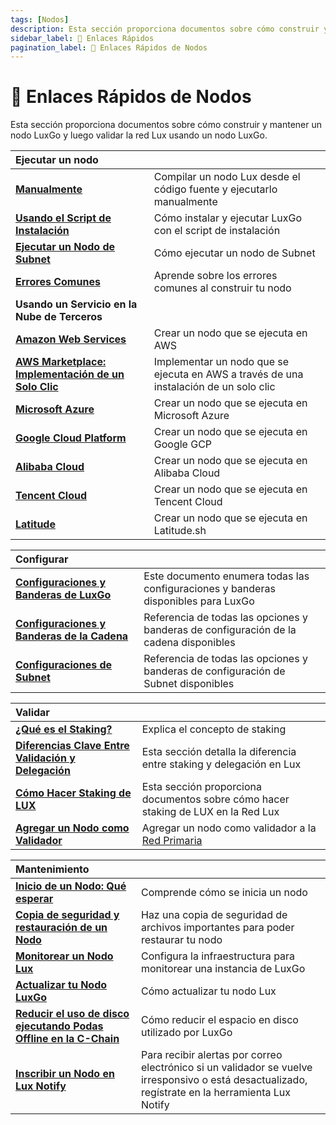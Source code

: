 ```yaml
---
tags: [Nodos]
description: Esta sección proporciona documentos sobre cómo construir y mantener un nodo LuxGo, y luego validar la red Lux usando un nodo LuxGo.
sidebar_label: 🔗 Enlaces Rápidos
pagination_label: 🔗 Enlaces Rápidos de Nodos
---
```


# 🔗 Enlaces Rápidos de Nodos

Esta sección proporciona documentos sobre cómo construir y mantener un nodo LuxGo
y luego validar la red Lux usando un nodo LuxGo.

| Ejecutar un nodo                                                                                          |                                                                                       |
| :-------------------------------------------------------------------------------------------------------- | :------------------------------------------------------------------------------------ |
| [**Manualmente**](/nodes/run/node-manually.md)                                                            | Compilar un nodo Lux desde el código fuente y ejecutarlo manualmente            |
| [**Usando el Script de Instalación**](/nodes/run/with-installer/installing-luxd.md)                                       | Cómo instalar y ejecutar LuxGo con el script de instalación                     |
| [**Ejecutar un Nodo de Subnet**](/nodes/run/subnet-node.md)                                               | Cómo ejecutar un nodo de Subnet                                                       |
| [**Errores Comunes**](nodes/run/FAQ.md)                                                                   | Aprende sobre los errores comunes al construir tu nodo                                |
| **Usando un Servicio en la Nube de Terceros**                                                             |                                                                                       |
| [**Amazon Web Services**](/nodes/run/third-party/aws-node.md)                                             | Crear un nodo que se ejecuta en AWS                                                   |
| [**AWS Marketplace: Implementación de un Solo Clic**](nodes/run/third-party/aws-marketplace-one-click.md) | Implementar un nodo que se ejecuta en AWS a través de una instalación de un solo clic |
| [**Microsoft Azure**](/nodes/run/third-party/microsoft-azure-node.md)                                     | Crear un nodo que se ejecuta en Microsoft Azure                                       |
| [**Google Cloud Platform**](/nodes/run/third-party/google-cloud-node.md)                                  | Crear un nodo que se ejecuta en Google GCP                                            |
| [**Alibaba Cloud**](/nodes/run/third-party/alibaba-cloud-node.md)                                         | Crear un nodo que se ejecuta en Alibaba Cloud                                         |
| [**Tencent Cloud**](/nodes/run/third-party/tencent-cloud-node.md)                                         | Crear un nodo que se ejecuta en Tencent Cloud                                         |
| [**Latitude**](/nodes/run/third-party/latitude-node.md)                                                   | Crear un nodo que se ejecuta en Latitude.sh                                           |

| Configurar                                                                                    |                                                                                          |
| :-------------------------------------------------------------------------------------------- | :--------------------------------------------------------------------------------------- |
| [**Configuraciones y Banderas de LuxGo**](/nodes/configure/luxd-config-flags.md) | Este documento enumera todas las configuraciones y banderas disponibles para LuxGo |
| [**Configuraciones y Banderas de la Cadena**](/nodes/configure/chain-config-flags.md)         | Referencia de todas las opciones y banderas de configuración de la cadena disponibles    |
| [**Configuraciones de Subnet**](/nodes/configure/subnet-configs.md)                           | Referencia de todas las opciones y banderas de configuración de Subnet disponibles       |

| Validar                                                                                        |                                                                                            |
| :--------------------------------------------------------------------------------------------- | :----------------------------------------------------------------------------------------- |
| [**¿Qué es el Staking?**](/nodes/validate/what-is-staking.md)                                  | Explica el concepto de staking                                                             |
| [**Diferencias Clave Entre Validación y Delegación**](/nodes/validate/validate-or-delegate.md) | Esta sección detalla la diferencia entre staking y delegación en Lux                 |
| [**Cómo Hacer Staking de LUX**](/nodes/validate/how-to-stake.md)                              | Esta sección proporciona documentos sobre cómo hacer staking de LUX en la Red Lux   |
| [**Agregar un Nodo como Validador**](nodes/validate/add-a-validator.md)                        | Agregar un nodo como validador a la [Red Primaria](/learn/lux/platform.md) |

| Mantenimiento                                                                                                |                                                                                                                                                         |
| :----------------------------------------------------------------------------------------------------------- | :------------------------------------------------------------------------------------------------------------------------------------------------------ |
| [**Inicio de un Nodo: Qué esperar**](/nodes/maintain/node-bootstrap.md)                                      | Comprende cómo se inicia un nodo                                                                                                                        |
| [**Copia de seguridad y restauración de un Nodo**](/nodes/maintain/node-backup-and-restore.md)               | Haz una copia de seguridad de archivos importantes para poder restaurar tu nodo                                                                         |
| [**Monitorear un Nodo Lux**](/nodes/maintain/setting-up-node-monitoring.md)                            | Configura la infraestructura para monitorear una instancia de LuxGo                                                                               |
| [**Actualizar tu Nodo LuxGo**](/nodes/maintain/upgrade-your-luxd-node.md)                       | Cómo actualizar tu nodo Lux                                                                                                                       |
| [**Reducir el uso de disco ejecutando Podas Offline en la C-Chain**](/nodes/maintain/run-offline-pruning.md) | Cómo reducir el espacio en disco utilizado por LuxGo                                                                                              |
| [**Inscribir un Nodo en Lux Notify**](/nodes/maintain/notify.md)                             | Para recibir alertas por correo electrónico si un validador se vuelve irresponsivo o está desactualizado, regístrate en la herramienta Lux Notify |
